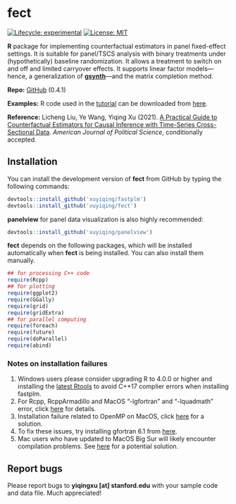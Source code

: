 
<!-- README.md is generated from README.Rmd. Please edit that file -->

# fect

<!-- badges: start -->

[![Lifecycle:
experimental](https://img.shields.io/badge/lifecycle-experimental-orange.svg)](https://www.tidyverse.org/lifecycle/#experimental)
[![License:
MIT](https://img.shields.io/badge/License-MIT-yellow.svg)](https://opensource.org/licenses/MIT)
<!-- badges: end -->

**R** package for implementing counterfactual estimators in panel
fixed-effect settings. It is suitable for panel/TSCS analysis with
binary treatments under (hypothetically) baseline randomization. It
allows a treatment to switch on and off and limited carryover effects.
It supports linear factor models—hence, a generalization of
[**gsynth**](https://yiqingxu.org/packages/gsynth/index.html)—and the
matrix completion method.

**Repo:** [GitHub](https://github.com/xuyiqing/fect) (0.4.1)

**Examples:** R code used in the
[tutorial](https://yiqingxu.org/packages/fect/articles/tutorial.html)
can be downloaded from [here](fect_examples.R).

**Reference:** Licheng Liu, Ye Wang, Yiqing Xu (2021). [A Practical
Guide to Counterfactual Estimators for Causal Inference with Time-Series
Cross-Sectional Data](https://papers.ssrn.com/abstract=3555463).
*American Journal of Political Science*, conditionally accepted.

## Installation

<!---
You can install **fect** directly from CRAN by typing the following command in the **R** console: 


```r
install.packages('fect', type = 'source')
```
--->

You can install the development version of **fect** from GitHub by
typing the following commands:

``` r
devtools::install_github('xuyiqing/fastplm')
devtools::install_github('xuyiqing/fect')
```

**panelview** for panel data visualization is also highly recommended:

``` r
devtools::install_github('xuyiqing/panelview')
```

**fect** depends on the following packages, which will be installed
automatically when **fect** is being installed. You can also install
them manually.

``` r
## for processing C++ code
require(Rcpp) 
## for plotting
require(ggplot2)  
require(GGally) 
require(grid)
require(gridExtra)
## for parallel computing 
require(foreach)
require(future)  
require(doParallel) 
require(abind) 
```

### Notes on installation failures

1.  Windows users please consider upgrading R to 4.0.0 or higher and
    installing the [latest
    Rtools](https://cran.r-project.org/bin/windows/Rtools/) to avoid
    C++17 complier errors when installing fastplm.
2.  For Rcpp, RcppArmadillo and MacOS “-lgfortran” and “-lquadmath”
    error, click
    [here](http://thecoatlessprofessor.com/programming/rcpp-rcpparmadillo-and-os-x-mavericks-lgfortran-and-lquadmath-error/)
    for details.
3.  Installation failure related to OpenMP on MacOS, click
    [here](http://thecoatlessprofessor.com/programming/openmp-in-r-on-os-x/)
    for a solution.
4.  To fix these issues, try installing gfortran 6.1 from
    [here](https://gcc.gnu.org/wiki/GFortranBinaries#MacOS%20clang4%20R%20Binaries%20from%20https://github.com/coatless/r-macos-clang).
5.  Mac users who have updated to MacOS Big Sur will likely encounter
    compilation problems. See
    [here](http://yiqingxu.org/public/BigSurError.pdf) for a potential
    solution.

## Report bugs

Please report bugs to **yiqingxu \[at\] stanford.edu** with your sample
code and data file. Much appreciated!

